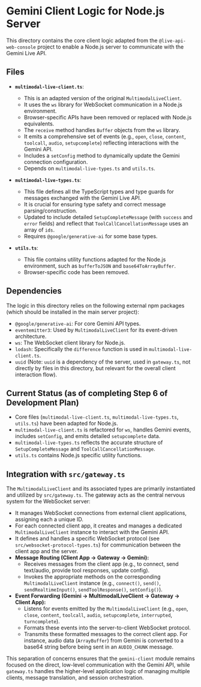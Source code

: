 # Gemini Client Logic for Node.js Server

This directory contains the core client logic adapted from the `@live-api-web-console` project to enable a Node.js server to communicate with the Gemini Live API.

## Files

*   **`multimodal-live-client.ts`**:
    *   This is an adapted version of the original `MultimodalLiveClient`.
    *   It uses the `ws` library for WebSocket communication in a Node.js environment.
    *   Browser-specific APIs have been removed or replaced with Node.js equivalents.
    *   The `receive` method handles `Buffer` objects from the `ws` library.
    *   It emits a comprehensive set of events (e.g., `open`, `close`, `content`, `toolcall`, `audio`, `setupcomplete`) reflecting interactions with the Gemini API.
    *   Includes a `setConfig` method to dynamically update the Gemini connection configuration.
    *   Depends on `multimodal-live-types.ts` and `utils.ts`.

*   **`multimodal-live-types.ts`**:
    *   This file defines all the TypeScript types and type guards for messages exchanged with the Gemini Live API.
    *   It is crucial for ensuring type safety and correct message parsing/construction.
    *   Updated to include detailed `SetupCompleteMessage` (with `success` and `error` fields) and reflect that `ToolCallCancellationMessage` uses an array of `ids`.
    *   Requires `@google/generative-ai` for some base types.

*   **`utils.ts`**:
    *   This file contains utility functions adapted for the Node.js environment, such as `bufferToJSON` and `base64ToArrayBuffer`.
    *   Browser-specific code has been removed.

## Dependencies

The logic in this directory relies on the following external npm packages (which should be installed in the main server project):

*   `@google/generative-ai`: For core Gemini API types.
*   `eventemitter3`: Used by `MultimodalLiveClient` for its event-driven architecture.
*   `ws`: The WebSocket client library for Node.js.
*   `lodash`: Specifically the `difference` function is used in `multimodal-live-client.ts`.
*   `uuid` (Note: `uuid` is a dependency of the server, used in `gateway.ts`, not directly by files in this directory, but relevant for the overall client interaction flow).

## Current Status (as of completing Step 6 of Development Plan)

*   Core files (`multimodal-live-client.ts`, `multimodal-live-types.ts`, `utils.ts`) have been adapted for Node.js.
*   `multimodal-live-client.ts` is refactored for `ws`, handles Gemini events, includes `setConfig`, and emits detailed `setupcomplete` data.
*   `multimodal-live-types.ts` reflects the accurate structure of `SetupCompleteMessage` and `ToolCallCancellationMessage`.
*   `utils.ts` contains Node.js specific utility functions.

## Integration with `src/gateway.ts`

The `MultimodalLiveClient` and its associated types are primarily instantiated and utilized by `src/gateway.ts`. The gateway acts as the central nervous system for the WebSocket server:

*   It manages WebSocket connections from external client applications, assigning each a unique ID.
*   For each connected client app, it creates and manages a dedicated `MultimodalLiveClient` instance to interact with the Gemini API.
*   It defines and handles a specific WebSocket protocol (see `src/websocket-protocol-types.ts`) for communication between the client app and the server.
*   **Message Routing (Client App -> Gateway -> Gemini):**
    *   Receives messages from the client app (e.g., to connect, send text/audio, provide tool responses, update config).
    *   Invokes the appropriate methods on the corresponding `MultimodalLiveClient` instance (e.g., `connect()`, `send()`, `sendRealtimeInput()`, `sendToolResponse()`, `setConfig()`).
*   **Event Forwarding (Gemini -> MultimodalLiveClient -> Gateway -> Client App):**
    *   Listens for events emitted by the `MultimodalLiveClient` (e.g., `open`, `close`, `content`, `toolcall`, `audio`, `setupcomplete`, `interrupted`, `turncomplete`).
    *   Formats these events into the server-to-client WebSocket protocol.
    *   Transmits these formatted messages to the correct client app. For instance, audio data (`ArrayBuffer`) from Gemini is converted to a base64 string before being sent in an `AUDIO_CHUNK` message.

This separation of concerns ensures that the `gemini-client` module remains focused on the direct, low-level communication with the Gemini API, while `gateway.ts` handles the higher-level application logic of managing multiple clients, message translation, and session orchestration. 